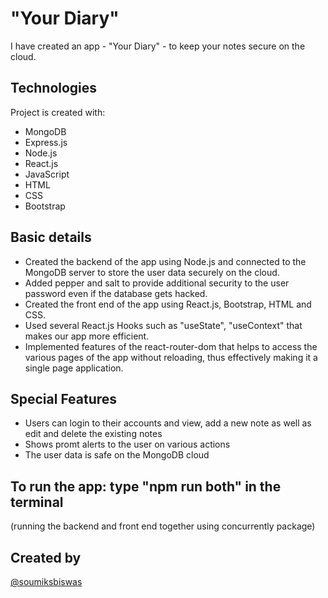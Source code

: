 # "Your Diary" 
I have created an app - "Your Diary" - to keep your notes secure on the cloud.

## Technologies
Project is created with:
* MongoDB
* Express.js
* Node.js
* React.js
* JavaScript 
* HTML
* CSS
* Bootstrap

## Basic details
- Created the backend of the app using Node.js and connected to the MongoDB server to store the user data securely on the cloud. 
- Added pepper and salt to provide additional security to the user password even if the database gets hacked. 
- Created the front end of the app using React.js, Bootstrap, HTML and CSS. 
- Used several React.js Hooks such as "useState", "useContext" that makes our app more efficient. 
- Implemented features of the react-router-dom that helps to access the various pages of the app without reloading, thus effectively making it a single page application.


## Special Features
- Users can login to their accounts and view, add a new note as well as edit and delete the existing notes
- Shows promt alerts to the user on various actions 
- The user data is safe on the MongoDB cloud

## To run the app: type "npm run both" in the terminal 
(running the backend and front end together using concurrently package)

## Created by
[@soumiksbiswas](soumiksbiswas@gmail.com)
